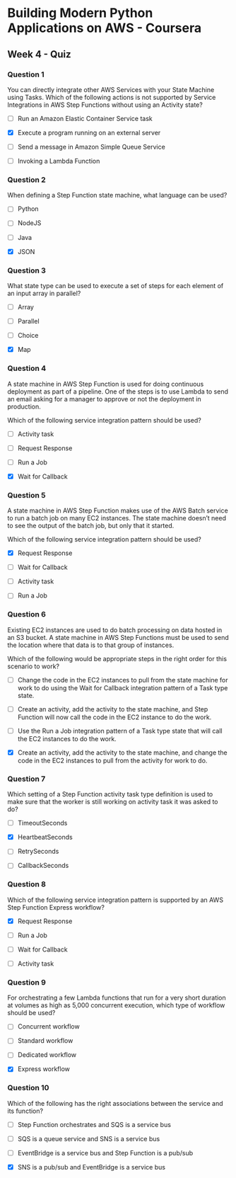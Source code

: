 # Building Modern Python Applications on AWS - Coursera

## Week 4 - Quiz

### Question 1

You can directly integrate other AWS Services with your State Machine using Tasks. Which of the following actions is not supported by Service Integrations in AWS Step Functions without using an Activity state?

- [ ] Run an Amazon Elastic Container Service task

- [x] Execute a program running on an external server

- [ ] Send a message in Amazon Simple Queue Service

- [ ] Invoking a Lambda Function


### Question 2

When defining a Step Function state machine, what language can be used?

- [ ] Python

- [ ] NodeJS

- [ ] Java

- [x] JSON


### Question 3

What state type can be used to execute a set of steps for each element of an input array in parallel?

- [ ] Array

- [ ] Parallel

- [ ] Choice

- [x] Map


### Question 4

A state machine in AWS Step Function is used for doing continuous deployment as part of a pipeline. One of the steps is to use Lambda to send an email asking for a manager to approve or not the deployment in production. 

Which of the following service integration pattern should be used?

- [ ] Activity task

- [ ] Request Response

- [ ] Run a Job

- [x] Wait for Callback


### Question 5

A state machine in AWS Step Function makes use of the AWS Batch service to run a batch job on many EC2 instances. The state machine doesn’t need to see the output of the batch job, but only that it started. 

Which of the following service integration pattern should be used?

- [x] Request Response

- [ ] Wait for Callback

- [ ] Activity task

- [ ] Run a Job


### Question 6

Existing EC2 instances are used to do batch processing on data hosted in an S3 bucket. A state machine in AWS Step Functions must be used to send the location where that data is to that group of instances. 

Which of the following would be appropriate steps in the right order for this scenario to work? 

- [ ] Change the code in the EC2 instances to pull from the state machine for work to do using the Wait for Callback integration pattern of a Task type state.

- [ ] Create an activity, add the activity to the state machine, and Step Function will now call the code in the EC2 instance to do the work.

- [ ] Use the Run a Job integration pattern of a Task type state that will call the EC2 instances to do the work.

- [x] Create an activity, add the activity to the state machine, and change the code in the EC2 instances to pull from the activity for work to do.


### Question 7

Which setting of a Step Function activity task type definition is used to make sure that the worker is still working on activity task it was asked to do?

- [ ] TimeoutSeconds

- [x] HeartbeatSeconds

- [ ] RetrySeconds

- [ ] CallbackSeconds


### Question 8

Which of the following service integration pattern is supported by an AWS Step Function Express workflow?

- [x] Request Response

- [ ] Run a Job

- [ ] Wait for Callback

- [ ] Activity task


### Question 9

For orchestrating a few Lambda functions that run for a very short duration at volumes as high as 5,000 concurrent execution, which type of workflow should be used?

- [ ] Concurrent workflow

- [ ] Standard workflow

- [ ] Dedicated workflow

- [x] Express workflow


### Question 10

Which of the following has the right associations between the service and its function?

- [ ] Step Function orchestrates and SQS is a service bus

- [ ] SQS is a queue service and SNS is a service bus

- [ ] EventBridge is a service bus and Step Function is a pub/sub

- [x] SNS is a pub/sub and EventBridge is a service bus